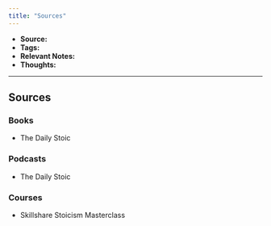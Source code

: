 ```yaml
---
title: "Sources"
---
```


- **Source:**
- **Tags:** 
- **Relevant Notes:**
- **Thoughts:**

---

## Sources
### Books
- The Daily Stoic
### Podcasts
- The Daily Stoic
### Courses
- Skillshare Stoicism Masterclass